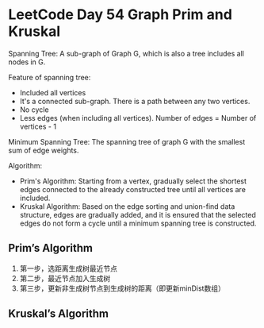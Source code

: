 # LeetCode Day 54 Graph Prim and Kruskal

Spanning Tree: A sub-graph of Graph G, which is also a tree includes all nodes in G.

Feature of spanning tree:

- Included all vertices
- It's a connected sub-graph. There is a path between any two vertices.
- No cycle
- Less edges (when including all vertices). Number of edges = Number of vertices - 1

Minimum Spanning Tree: The spanning tree of graph G with the smallest sum of edge weights.

Algorithm:

- Prim's Algorithm: Starting from a  vertex, gradually select the shortest edges connected to the already constructed tree until all vertices are included.
- Kruskal Algorithm: Based on the edge sorting and union-find data structure, edges are gradually added, and it is ensured that the selected edges do not form a cycle until a minimum spanning tree is constructed.

## Prim’s Algorithm

1. 第一步，选距离生成树最近节点
2. 第二步，最近节点加入生成树
3. 第三步，更新非生成树节点到生成树的距离（即更新minDist数组）



## Kruskal’s Algorithm
